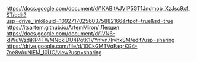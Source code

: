 https://docs.google.com/document/d/1KABltAJVIP5GT1Jndmob_XzJsc9xf_ST/edit?usp=drive_link&ouid=109271702560375882166&rtpof=true&sd=true
https://itsartem.github.io/ArtemMiron/
Лекция https://docs.google.com/document/d/1VN6-kIWuWzdjKP4TWMN6kIDU4PqtK1VYnlvn7kyhxSM/edit?usp=sharing
https://drive.google.com/file/d/10CkGMTVqFaqrKG4-7ne8vAuNlEM_10UO/view?usp=sharing
